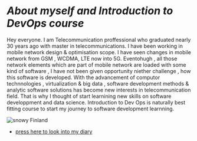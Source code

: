 # **_About myself and Introduction to DevOps course_**
Hey everyone. I am Telecommunication proffessional who graduated nearly 30 years ago with master in telecommunications. I have been working in mobile network design & optimisation scope. I have seen changes in mobile network from GSM , WCDMA, LTE now into 5G. Eventohugh , all those network elements which are part of mobile network are loaded with some kind of software , I have not been given opportunity niether challenge , how this software is developed.
With the advancement of computor technnologies , virtualization & big data , software development methods & analytic software solutions has become new interests in telecommunication field. That is why I thought of start learnining new skills on software developpment and data science. Introduction to Dev Ops is naturally best fitting course to start my journey to software development learnning.

![snowy Finland ](https://cdn.pixabay.com/photo/2019/12/02/03/26/snow-4666831_1280.jpg)


- [press here to look into my diary ](./diary-071.md)
